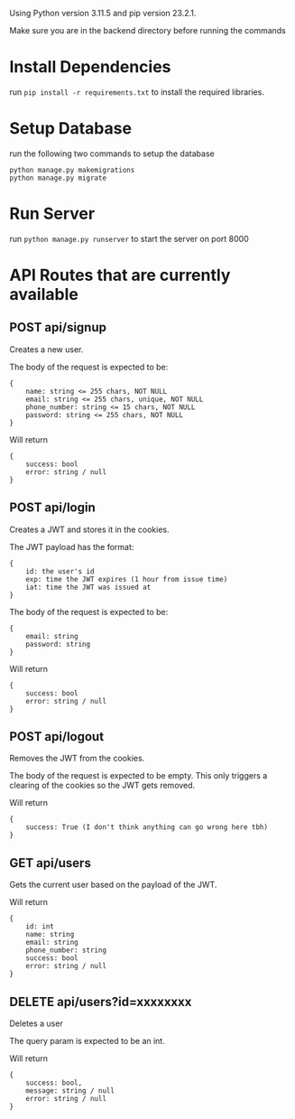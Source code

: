 Using Python version 3.11.5 and pip version 23.2.1.

Make sure you are in the backend directory before running the commands

# Install Dependencies
run `pip install -r requirements.txt` to install the required libraries.

# Setup Database
run the following two commands to setup the database
```
python manage.py makemigrations
python manage.py migrate
```

# Run Server
run `python manage.py runserver` to start the server on port 8000

# API Routes that are currently available

## POST api/signup
Creates a new user.

The body of the request is expected to be:
```
{
    name: string <= 255 chars, NOT NULL
    email: string <= 255 chars, unique, NOT NULL
    phone_number: string <= 15 chars, NOT NULL
    password: string <= 255 chars, NOT NULL
}
```

Will return
```
{
    success: bool
    error: string / null
}
```

## POST api/login
Creates a JWT and stores it in the cookies.

The JWT payload has the format:
```
{
    id: the user's id
    exp: time the JWT expires (1 hour from issue time)
    iat: time the JWT was issued at
}
```

The body of the request is expected to be:
```
{
    email: string
    password: string
}
```

Will return
```
{
    success: bool
    error: string / null
}
```

## POST api/logout
Removes the JWT from the cookies.

The body of the request is expected to be empty. This only triggers a clearing of the cookies so the JWT gets removed.

Will return
```
{
    success: True (I don't think anything can go wrong here tbh)
}
```

## GET api/users
Gets the current user based on the payload of the JWT.

Will return
```
{
    id: int
    name: string
    email: string
    phone_number: string
    success: bool
    error: string / null
}
```

## DELETE api/users?id=xxxxxxxx
Deletes a user

The query param is expected to be an int.

Will return
```
{
    success: bool,
    message: string / null
    error: string / null
}
```

